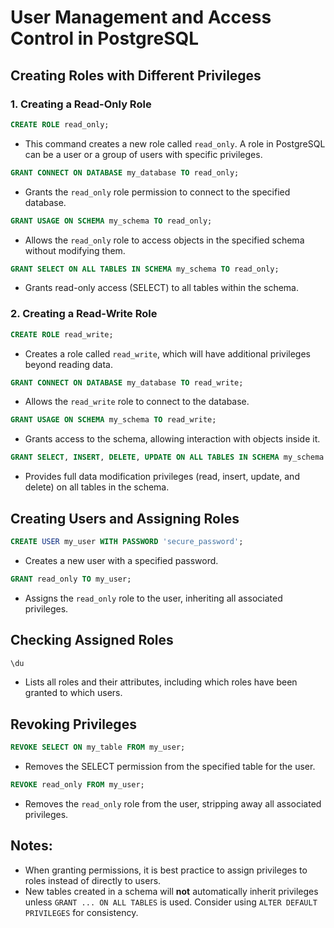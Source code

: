 # User Management and Access Control in PostgreSQL

## Creating Roles with Different Privileges

### 1. Creating a Read-Only Role
```sql
CREATE ROLE read_only;
```
- This command creates a new role called `read_only`. A role in PostgreSQL can be a user or a group of users with specific privileges.

```sql
GRANT CONNECT ON DATABASE my_database TO read_only;
```
- Grants the `read_only` role permission to connect to the specified database.

```sql
GRANT USAGE ON SCHEMA my_schema TO read_only;
```
- Allows the `read_only` role to access objects in the specified schema without modifying them.

```sql
GRANT SELECT ON ALL TABLES IN SCHEMA my_schema TO read_only;
```
- Grants read-only access (SELECT) to all tables within the schema.

### 2. Creating a Read-Write Role
```sql
CREATE ROLE read_write;
```
- Creates a role called `read_write`, which will have additional privileges beyond reading data.

```sql
GRANT CONNECT ON DATABASE my_database TO read_write;
```
- Allows the `read_write` role to connect to the database.

```sql
GRANT USAGE ON SCHEMA my_schema TO read_write;
```
- Grants access to the schema, allowing interaction with objects inside it.

```sql
GRANT SELECT, INSERT, DELETE, UPDATE ON ALL TABLES IN SCHEMA my_schema TO read_write;
```
- Provides full data modification privileges (read, insert, update, and delete) on all tables in the schema.

## Creating Users and Assigning Roles

```sql
CREATE USER my_user WITH PASSWORD 'secure_password';
```
- Creates a new user with a specified password.

```sql
GRANT read_only TO my_user;
```
- Assigns the `read_only` role to the user, inheriting all associated privileges.

## Checking Assigned Roles
```sql
\du
```
- Lists all roles and their attributes, including which roles have been granted to which users.

## Revoking Privileges

```sql
REVOKE SELECT ON my_table FROM my_user;
```
- Removes the SELECT permission from the specified table for the user.

```sql
REVOKE read_only FROM my_user;
```
- Removes the `read_only` role from the user, stripping away all associated privileges.

## Notes:
- When granting permissions, it is best practice to assign privileges to roles instead of directly to users.
- New tables created in a schema will **not** automatically inherit privileges unless `GRANT ... ON ALL TABLES` is used. Consider using `ALTER DEFAULT PRIVILEGES` for consistency.


